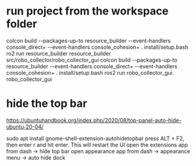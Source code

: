 # run project from the workspace folder

colcon build --packages-up-to resource_builder --event-handlers console_direct+ --event-handlers console_cohesion+
. install/setup.bash
ro2 run resource_builder resource_builder src/robo_collector/robo_collector_gui
colcon build --packages-up-to resource_builder --event-handlers console_direct+ --event-handlers console_cohesion+
. install/setup.bash
ros2 run robo_collector_gui robo_collector_gui


# hide the top bar
https://ubuntuhandbook.org/index.php/2020/08/top-panel-auto-hide-ubuntu-20-04/

sudo apt install gnome-shell-extension-autohidetopbar
press ALT + F2, then enter r and hit enter. This will restart the UI
open the extensions app from dash -> hide top bar
open appearance app from dash -> appearance menu -> auto hide dock